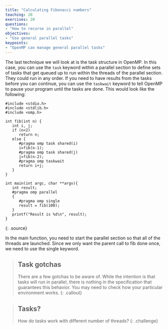 ```yaml
---
title: "Calculating Fibonacci numbers"
teaching: 20
exercises: 20
questions:
- "How to recurse in parallel"
objectives:
- "Use general parallel tasks"
keypoints:
- "OpenMP can manage general parallel tasks"
---
```


The last technique we will look at is the task structure in OpenMP. In this
case, you can use the `task` keyword within a parallel section to define sets of
tasks that get queued up to run within the threads of the parallel section. They
could run in any order. If you need to have results from the tasks before you
can continue, you can use the `taskwait` keyword to tell OpenMP to pause your
program until the tasks are done. This would look like the following:

~~~
#include <stdio.h>
#include <stdlib.h>
#include <omp.h>

int fib(int n) {
   int i, j;
   if (n<2)
      return n;
   else {
      #pragma omp task shared(i)
      i=fib(n-1);
      #pragma omp task shared(j)
      j=fib(n-2);
      #pragma omp taskwait
      return i+j;
   }
}

int main(int argc, char **argv){
   int result;
   #pragma omp parallel
   {
      #pragma omp single
      result = fib(100);
   }
   printf("Result is %d\n", result);
}
~~~
{: .source}

In the main function, you need to start the parallel section so that all of the threads are launched. Since we only want the parent call to fib done once, we need to use the single keyword.

> ## Task gotchas 
> There are a few gotchas to be aware of. While the intention is that tasks
> will run in parallel, there is nothing in the specification that guarantees
> this behavior. You may need to check how your particular environment works.
{: .callout}

> ## Tasks?
> How do tasks work with different number of threads?
{: .challenge}
